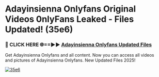 # Adayinsienna Onlyfans Original Videos 0nlyFans Leaked - Files Updated! (35e6)

<h3>🔴 CLICK HERE 🌐==►► <a href="https://tinyurl.com/ehrbuxhb" rel="nofollow">Adayinsienna Onlyfans Updated Files</a></h3>

Get Adayinsienna Onlyfans and all content. Now you can access all videos and pictures of Adayinsienna Onlyfans. New Updated Files 2025!

[![35e6](https://i.imgur.com/lVYEuWS.gif)](https://tinyurl.com/ehrbuxhb)
